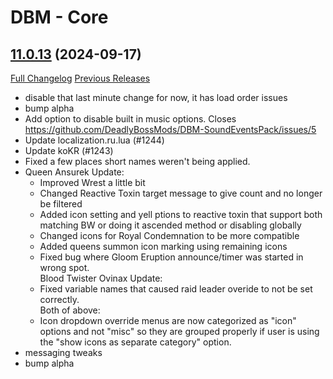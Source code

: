 # DBM - Core

## [11.0.13](https://github.com/DeadlyBossMods/DeadlyBossMods/tree/11.0.13) (2024-09-17)
[Full Changelog](https://github.com/DeadlyBossMods/DeadlyBossMods/compare/11.0.11...11.0.13) [Previous Releases](https://github.com/DeadlyBossMods/DeadlyBossMods/releases)

- disable that last minute change for now, it has load order issues  
- bump alpha  
- Add option to disable built in music options. Closes https://github.com/DeadlyBossMods/DBM-SoundEventsPack/issues/5  
- Update localization.ru.lua (#1244)  
- Update koKR (#1243)  
- Fixed a few places short names weren't being applied.  
- Queen Ansurek Update:  
     - Improved Wrest a little bit  
     - Changed Reactive Toxin target message to give count and no longer be filtered  
     - Added icon setting and yell ptions to reactive toxin that support both matching BW or doing it ascended method or disabling globally  
     - Changed icons for Royal Condemnation to be more compatible  
     - Added queens summon icon marking using remaining icons  
     - Fixed bug where Gloom Eruption announce/timer was started in wrong spot.  
    Blood Twister Ovinax Update:  
     - Fixed variable names that caused raid leader overide to not be set correctly.  
    Both of above:  
     - Icon dropdown override menus are now categorized as "icon" options and not "misc" so they are grouped properly if user is using the "show icons as separate category" option.  
- messaging tweaks  
- bump alpha  

